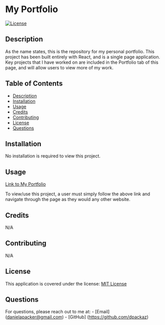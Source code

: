 # My Portfolio

[![License](https://img.shields.io/badge/License-MIT-yellow.svg)](https://opensource.org/licenses/MIT)

## Description

As the name states, this is the repository for my personal portfolio. This project has been built entirely with React, and is a single page application. Key projects that I have worked on are included in the Portfolio tab of this page, and will allow users to view more of my work.

## Table of Contents

- [Description](#description)
- [Installation](#installation)
- [Usage](#usage)
- [Credits](#credits)
- [Contributing](#contributing)
- [License](#license)
- [Questions](#questions)

## Installation

No installation is required to view this project.

## Usage

[Link to My Portfolio](placeholder)

To view/use this project, a user must simply follow the above link and navigate through the page as they would any other website.

## Credits

N/A

## Contributing

N/A

## License

This application is covered under the license: [MIT License](https://opensource.org/licenses/MIT)

## Questions

For questions, please reach out to me at: - [Email] (danielapacker@gmail.com) - [GitHub] (https://github.com/dpackaz)
